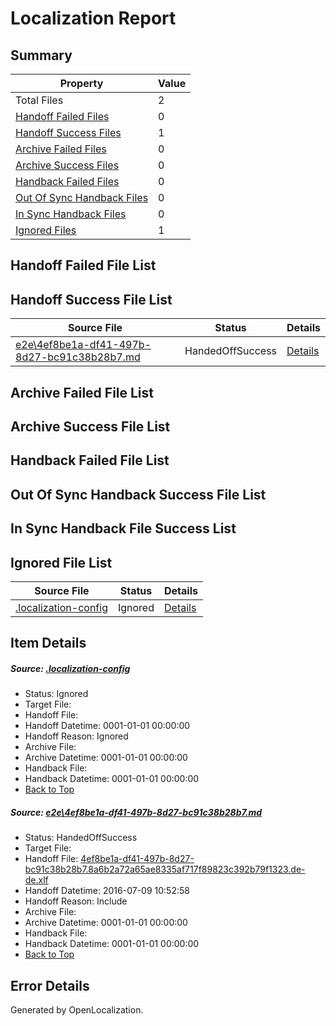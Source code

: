 # <a name='report-top'></a> Localization Report

## Summary
 Property | Value 
 -------- | ----- 
 Total Files | 2
[ Handoff Failed Files ](#handoff-failed-list)| 0
[ Handoff Success Files ](#handoff-success-list)| 1
[ Archive Failed Files ](#archive-failed-list)| 0
[ Archive Success Files ](#archive-success-list)| 0
[ Handback Failed Files ](#handback-failed-list)| 0
[ Out Of Sync Handback Files ](#outofsync-handback-success-list)| 0
[ In Sync Handback Files ](#insync-handback-success-list)| 0
[ Ignored Files ](#ignored-list)| 1

## <a name='handoff-failed-list'></a> Handoff Failed File List

## <a name='handoff-success-list'></a> Handoff Success File List
 Source File | Status | Details 
 ----------- | ------ | ------- 
 [e2e\4ef8be1a-df41-497b-8d27-bc91c38b28b7.md](https://github.com/OpenLocalizationTestOrg/oltest/blob/b059b7e8638909bdae79786dbbf588649d72fa36/e2e/4ef8be1a-df41-497b-8d27-bc91c38b28b7.md) | HandedOffSuccess | [Details](#befa639ae5750e2774afeb357370f64f086ca7181)

## <a name='archive-failed-list'></a> Archive Failed File List

## <a name='archive-success-list'></a> Archive Success File List

## <a name='handback-failed-list'></a> Handback Failed File List

## <a name='outofsync-handback-success-list'></a> Out Of Sync Handback Success File List

## <a name='insync-handback-success-list'></a> In Sync Handback File Success List

## <a name='ignored-list'></a> Ignored File List
 Source File | Status | Details 
 ----------- | ------ | ------- 
 [.localization-config](https://github.com/OpenLocalizationTestOrg/oltest/blob/b059b7e8638909bdae79786dbbf588649d72fa36/.localization-config) | Ignored | [Details](#3d4f252ac210baf56311d7e97dcc2db10974dbd20)

## Item Details
##### <a name='3d4f252ac210baf56311d7e97dcc2db10974dbd20'></a> Source: [.localization-config](https://github.com/OpenLocalizationTestOrg/oltest/blob/b059b7e8638909bdae79786dbbf588649d72fa36/.localization-config)
* Status: Ignored
* Target File: 
* Handoff File: 
* Handoff Datetime: 0001-01-01 00:00:00
* Handoff Reason: Ignored
* Archive File: 
* Archive Datetime: 0001-01-01 00:00:00
* Handback File: 
* Handback Datetime: 0001-01-01 00:00:00
* [Back to Top](#report-top)

##### <a name='befa639ae5750e2774afeb357370f64f086ca7181'></a> Source: [e2e\4ef8be1a-df41-497b-8d27-bc91c38b28b7.md](https://github.com/OpenLocalizationTestOrg/oltest/blob/b059b7e8638909bdae79786dbbf588649d72fa36/e2e/4ef8be1a-df41-497b-8d27-bc91c38b28b7.md)
* Status: HandedOffSuccess
* Target File: 
* Handoff File: [4ef8be1a-df41-497b-8d27-bc91c38b28b7.8a6b2a72a65ae8335af717f89823c392b79f1323.de-de.xlf](https://github.com/OpenLocalizationTestOrg/olhandoff-e2e/blob/febc3844a338cdddba19803aca038e1f5aec2af2/ol-handoff/OpenLocalizationTestOrg/oltest-dede-fly/ci/ht/4ef8be1a-df41-497b-8d27-bc91c38b28b7.8a6b2a72a65ae8335af717f89823c392b79f1323.de-de.xlf)
* Handoff Datetime: 2016-07-09 10:52:58
* Handoff Reason: Include
* Archive File: 
* Archive Datetime: 0001-01-01 00:00:00
* Handback File: 
* Handback Datetime: 0001-01-01 00:00:00
* [Back to Top](#report-top)


## Error Details

Generated by OpenLocalization.
